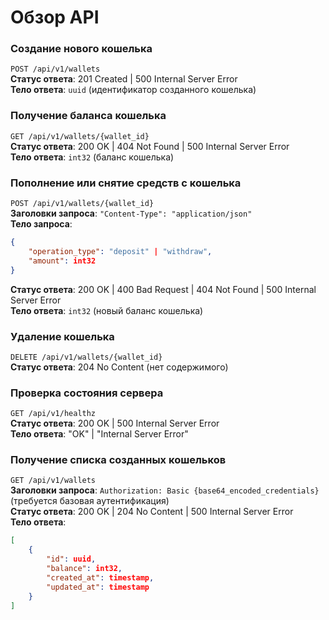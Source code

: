 # Обзор API

### Создание нового кошелька

`POST /api/v1/wallets`  
**Статус ответа**: 201 Created | 500 Internal Server Error  
**Тело ответа**: `uuid` (идентификатор созданного кошелька)

### Получение баланса кошелька

`GET /api/v1/wallets/{wallet_id}`  
**Статус ответа**: 200 OK | 404 Not Found | 500 Internal Server Error  
**Тело ответа**: `int32` (баланс кошелька)

### Пополнение или снятие средств с кошелька

`POST /api/v1/wallets/{wallet_id}`  
**Заголовки запроса**: `"Content-Type": "application/json"`  
**Тело запроса**:

```json
{
	"operation_type": "deposit" | "withdraw",
	"amount": int32
}
```

**Статус ответа**: 200 OK | 400 Bad Request | 404 Not Found | 500 Internal Server Error  
**Тело ответа**: `int32` (новый баланс кошелька)

### Удаление кошелька

`DELETE /api/v1/wallets/{wallet_id}`  
**Статус ответа**: 204 No Content (нет содержимого)

### Проверка состояния сервера

`GET /api/v1/healthz`  
**Статус ответа**: 200 OK | 500 Internal Server Error  
**Тело ответа**: "OK" | "Internal Server Error"

### Получение списка созданных кошельков

`GET /api/v1/wallets`  
**Заголовки запроса**: `Authorization: Basic {base64_encoded_credentials}` (требуется базовая аутентификация)  
**Статус ответа**: 200 OK | 204 No Content | 500 Internal Server Error  
**Тело ответа**:

```json
[
	{
		"id": uuid,
		"balance": int32,
		"created_at": timestamp,
		"updated_at": timestamp
	}
]
```
